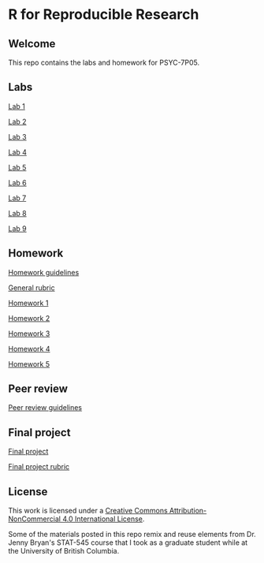 # R for Reproducible Research

## Welcome

This repo contains the labs and homework for PSYC-7P05. 

## Labs

[Lab 1](lab-01.md)

[Lab 2](lab-02.md)

[Lab 3](lab-03.md)

[Lab 4](lab-04.md)

[Lab 5](lab-05.md)

[Lab 6](lab-06.md)

[Lab 7](lab-07.md)

[Lab 8](lab-08.md)

[Lab 9](lab-09.md)

## Homework

[Homework guidelines](homework-guidelines.md)

[General rubric](general-rubric.md)

[Homework 1](hw-01.md)

[Homework 2](hw-02.md)

[Homework 3](hw-03.md)

[Homework 4](hw-04.md)

[Homework 5](hw-05.md)

## Peer review

[Peer review guidelines](peer-evaluation-guidelines.md)

## Final project

[Final project](final-project.md)

[Final project rubric](final-project-rubric.md)

## License

This work is licensed under a [Creative Commons Attribution-NonCommercial 4.0 International License](http://creativecommons.org/licenses/by-nc/4.0/).

Some of the materials posted in this repo remix and reuse elements from Dr. Jenny Bryan's STAT-545 course that I took as a graduate student while at the University of British Columbia. 
